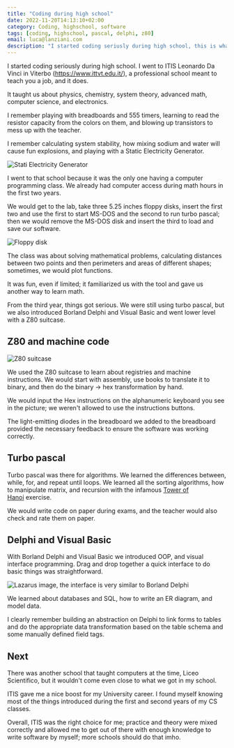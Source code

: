 ```yaml
---
title: "Coding during high school"
date: 2022-11-20T14:13:10+02:00
category: Coding, highschool, software
tags: [coding, highschool, pascal, delphi, z80]
email: luca@lanziani.com
description: "I started coding seriusly during high school, this is what they taught us"
---
```


I started coding seriously during high school. I went to ITIS Leonardo Da Vinci in Viterbo (https://www.ittvt.edu.it/), a professional school meant to teach you a job, and it does.

It taught us about physics, chemistry, system theory, advanced math, computer science, and electronics.

<!--more-->

I remember playing with breadboards and 555 timers, learning to read the resistor capacity from the colors on them, and blowing up transistors to mess up with the teacher.

I remember calculating system stability, how mixing sodium and water will cause fun explosions, and playing with a Static Electricity Generator.

![Stati Electricity Generator](/static/StaticElectricityGenerator.jpg)

I went to that school because it was the only one having a computer programming class. We already had computer access during math hours in the first two years.

We would get to the lab, take three 5.25 inches floppy disks, insert the first two and use the first to start MS-DOS and the second to run turbo pascal; then we would remove the MS-DOS disk and insert the third to load and save our software.

![Floppy disk](/static/Floppy_disk_2009_G1.jpg)

The class was about solving mathematical problems, calculating distances between two points and then perimeters and areas of different shapes; sometimes, we would plot functions.

It was fun, even if limited; it familiarized us with the tool and gave us another way to learn math.

From the third year, things got serious. We were still using turbo pascal, but we also introduced Borland Delphi and Visual Basic and went lower level with a Z80 suitcase.

## Z80 and machine code

![Z80 suitcase](/static/20220920_231216.jpg)

We used the Z80 suitcase to learn about registries and machine instructions. We would start with assembly, use books to translate it to binary, and then do the binary -> hex transformation by hand.

We would input the Hex instructions on the alphanumeric keyboard you see in the picture; we weren't allowed to use the instructions buttons.

The light-emitting diodes in the breadboard we added to the breadboard provided the necessary feedback to ensure the software was working correctly.

## Turbo pascal

Turbo pascal was there for algorithms. We learned the differences between, while, for, and repeat until loops. We learned all the sorting algorithms, how to manipulate matrix, and recursion with the infamous [Tower of Hanoi](https://en.wikipedia.org/wiki/Tower_of_Hanoi) exercise.

We would write code on paper during exams, and the teacher would also check and rate them on paper.

## Delphi and Visual Basic

With Borland Delphi and Visual Basic we introduced OOP, and visual interface programming. Drag and drop together a quick interface to do basic things was straightforward.

![Lazarus image, the interface is very similar to Borland Delphi](/static/Windows_2000.png)

We learned about databases and SQL, how to write an ER diagram, and model data.

I clearly remember building an abstraction on Delphi to link forms to tables and do the appropriate data transformation based on the table schema and some manually defined field tags.

## Next

There was another school that taught computers at the time, Liceo Scientifico, but it wouldn't come even close to what we got in my school.

ITIS gave me a nice boost for my University career. I found myself knowing most of the things introduced during the first and second years of my CS classes.

Overall, ITIS was the right choice for me; practice and theory were mixed correctly and allowed me to get out of there with enough knowledge to write software by myself; more schools should do that imho.
